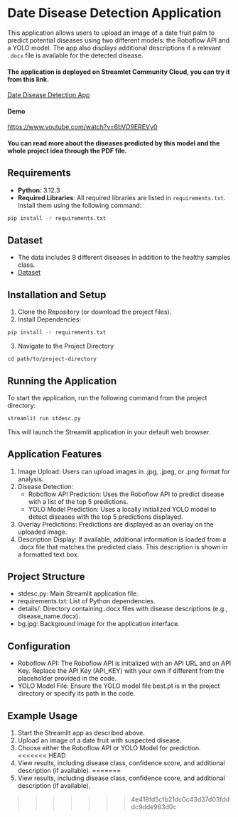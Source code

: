 
# Date Disease Detection Application

This application allows users to upload an image of a date fruit palm to predict potential diseases using two different models: the Roboflow API and a YOLO model. The app also displays additional descriptions if a relevant `.docx` file is available for the detected disease.
#### The application is deployed on Streamlet Community Cloud, you can try it from this link.
[Date Disease Detection App](https://new-date-app-iuaicwurcrzzedvjneqqj4.streamlit.app/)
#### Demo

https://www.youtube.com/watch?v=6bVO9EREVy0
#### You can read more about the diseases predicted by this model and the whole project idea through the PDF file.
## Requirements

- **Python**: 3.12.3
- **Required Libraries**: All required libraries are listed in `requirements.txt`. Install them using the following command:

```bash
pip install -r requirements.txt
```
## Dataset
* The data includes 9 different diseases in addition to the healthy samples class.
* [Dataset](https://www.kaggle.com/datasets/computeracademy/dataset-10-classas?select=test)

## Installation and Setup


1. Clone the Repository (or download the project files).
2. Install Dependencies:

```bash
pip install -r requirements.txt
```
3. Navigate to the Project Directory
```code block
cd path/to/project-directory
```
## Running the Application
To start the application, run the following command from the project directory:
```bash
streamlit run stdesc.py
```
This will launch the Streamlit application in your default web browser.

## Application Features
1. Image Upload: Users can upload images in .jpg, .jpeg, or .png format for analysis.
2. Disease Detection:
   * Roboflow API Prediction: Uses the Roboflow API to predict disease with a list of the top 5 predictions.
   * YOLO Model Prediction: Uses a locally initialized YOLO model to detect diseases with the top 5 predictions displayed.
3. Overlay Predictions: Predictions are displayed as an overlay on the uploaded image.
4. Description Display: If available, additional information is loaded from a .docx file that matches the predicted class. This description is shown in a formatted text box.

## Project Structure
* stdesc.py: Main Streamlit application file.
* requirements.txt: List of Python dependencies.
* details/: Directory containing .docx files with disease descriptions (e.g., disease_name.docx).
* bg.jpg: Background image for the application interface.

## Configuration
* Roboflow API: The Roboflow API is initialized with an API URL and an API Key. Replace the API Key (API_KEY) with your own if different from the placeholder provided in the code.
* YOLO Model File: Ensure the YOLO model file best.pt is in the project directory or specify its path in the code.
## Example Usage
1. Start the Streamlit app as described above.
2. Upload an image of a date fruit with suspected disease.
3. Choose either the Roboflow API or YOLO Model for prediction.
<<<<<<< HEAD
4. View results, including disease class, confidence score, and additional description (if available).
=======
4. View results, including disease class, confidence score, and additional description (if available).
>>>>>>> 4e418fd5cfb21dc0c43d37d03fdddc9dde983d0c

